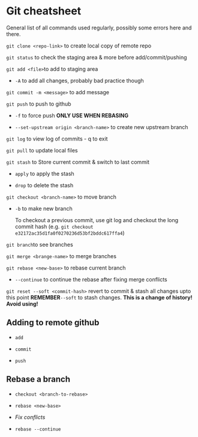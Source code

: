 # Git cheatsheet

General list of all commands used regularly, possibly some errors here and there.

` git clone <repo-link> ` to create local copy of remote repo 

`git status` to check the staging area & more before add/commit/pushing

`git add <file>`to add to staging area
 - `-A` to add all changes, probably bad practice though

`git commit -m <message>` to add message

`git push` to push to github

 - `-f` to force push **ONLY USE WHEN REBASING**

 - `--set-upstream origin <branch-name>` to create new upstream branch

`git log` to view log of commits - q to exit

`git pull` to update local files

`git stash` to Store current commit & switch to last commit

- `apply` to apply the stash

- `drop` to delete the stash


`git checkout <branch-name>` to move branch

 - `-b` to make new branch

    To checkout a previous commit, use git log and checkout the long commit hash (e.g. `git checkout e32172ac35d1fa0f0270236d53bf2bddc617ffa4`)

`git branch`to see branches

`git merge <brange-name>` to merge branches

`git rebase <new-base>` to rebase current branch

  - `--continue` to continue the rebase after fixing merge conflicts

  `git reset --soft <commit-hash>` revert to commit & stash all changes upto this point **REMEMBER**`--soft` to stash changes. **This is a change of history! Avoid using!**


## Adding to remote github

- `add`

- `commit`

- `push`

## Rebase a branch

- `checkout <branch-to-rebase>` 

- `rebase <new-base>`

- _Fix conflicts_

- `rebase --continue`